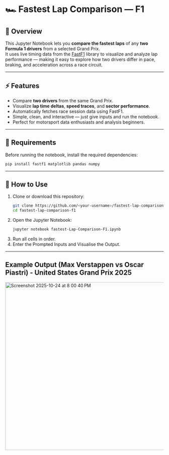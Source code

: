 # 🏎️ Fastest Lap Comparison — F1

## 📘 Overview  
This Jupyter Notebook lets you **compare the fastest laps** of any **two Formula 1 drivers** from a selected Grand Prix.  
It uses live timing data from the [FastF1](https://theoehrly.github.io/Fast-F1/) library to visualize and analyze lap performance — making it easy to explore how two drivers differ in pace, braking, and acceleration across a race circuit.

---

## ⚡ Features  
- Compare **two drivers** from the same Grand Prix.  
- Visualize **lap time deltas**, **speed traces**, and **sector performance**.  
- Automatically fetches race session data using FastF1.  
- Simple, clean, and interactive — just give inputs and run the notebook.  
- Perfect for motorsport data enthusiasts and analysis beginners.

---

## 🧰 Requirements  
Before running the notebook, install the required dependencies:

```bash
pip install fastf1 matplotlib pandas numpy
```
---

## 🚀 How to Use

1. Clone or download this repository:
   ```bash
   git clone https://github.com/<your-username>/fastest-lap-comparison-f1.git
   cd fastest-lap-comparison-f1
   ```
2. Open the Jupyter Notebook:
   ```bash
   jupyter notebook fastest-Lap-Comparison-F1.ipynb
   ```
3. Run all cells in order.
4. Enter the Prompted Inputs and Visualise the Output.

---
## Example Output (Max Verstappen vs Oscar Piastri) - United States Grand Prix 2025
<img width="996" height="533" alt="Screenshot 2025-10-24 at 8 00 40 PM" src="https://github.com/user-attachments/assets/fef7e3fe-50da-4088-9105-354de92ca006" />

